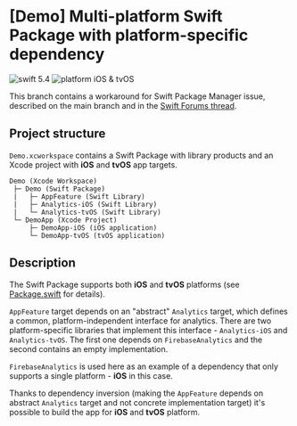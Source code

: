 # [Demo] Multi-platform Swift Package with platform-specific dependency

![swift 5.4](https://img.shields.io/badge/swift-5.4-orange.svg)
![platform iOS & tvOS](https://img.shields.io/badge/platform-iOS%20%7C%20tvOS-blue)

This branch contains a workaround for Swift Package Manager issue, described on the main branch and in the [Swift Forums thread](https://forums.swift.org/t/adding-platform-specific-dependency-to-multi-platform-swift-package/49645).

## Project structure

`Demo.xcworkspace` contains a Swift Package with library products and an Xcode project with **iOS** and **tvOS** app targets.

```
Demo (Xcode Workspace)
 ├─ Demo (Swift Package)
 |   ├─ AppFeature (Swift Library)
 |   ├─ Analytics-iOS (Swift Library)
 |   └─ Analytics-tvOS (Swift Library)
 └─ DemoApp (Xcode Project)
     ├─ DemoApp-iOS (iOS application)
     └─ DemoApp-tvOS (tvOS application)
```

## Description

The Swift Package supports both **iOS** and **tvOS** platforms (see [Package.swift](Package.swift) for details).

`AppFeature` target depends on an "abstract" `Analytics` target, which defines a common, platform-independent interface for analytics. There are two platform-specific libraries that implement this interface - `Analytics-iOS` and `Analytics-tvOS`. The first one depends on `FirebaseAnalytics` and the second contains an empty implementation.

`FirebaseAnalytics` is used here as an example of a dependency that only supports a single platform - **iOS** in this case.

Thanks to dependency inversion (making the `AppFeature` depends on abstract `Analytics` target and not concrete implementation target) it's possible to build the app for **iOS** and **tvOS** platform.

